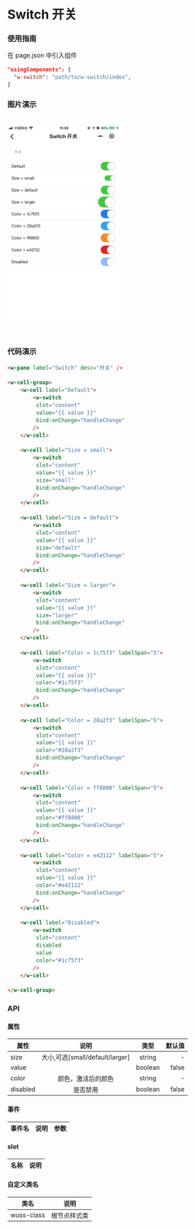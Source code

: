 # Switch 开关

### 使用指南

在 page.json 中引入组件

```json
"usingComponents": {
  "w-switch": "path/to/w-switch/index",
}
```

### 图片演示

<img style="margin: 20px 0;" height="450px" src="../../resource/switch.jpg"/>



### 代码演示

```html
<w-pane label="Switch" desc="开关" />

<w-cell-group>
	<w-cell label="Default">
		<w-switch
		 slot="content"
		 value="{{ value }}"
		 bind:onChange="handleChange"
		/>
	</w-cell>

	<w-cell label="Size = small">
		<w-switch
		 slot="content"
		 value="{{ value }}"
		 size="small"
		 bind:onChange="handleChange"
		/>
	</w-cell>

	<w-cell label="Size = default">
		<w-switch
		 slot="content"
		 value="{{ value }}"
		 size="default"
		 bind:onChange="handleChange"
		/>
	</w-cell>

	<w-cell label="Size = larger">
		<w-switch
		 slot="content"
		 value="{{ value }}"
		 size="larger"
		 bind:onChange="handleChange"
		/>
	</w-cell>

	<w-cell label="Color = 1c75f3" labelSpan="5">
		<w-switch
		 slot="content"
		 value="{{ value }}"
		 color="#1c75f3"
		 bind:onChange="handleChange"
		/>
	</w-cell>

	<w-cell label="Color = 28a2f3" labelSpan="5">
		<w-switch
		 slot="content"
		 value="{{ value }}"
		 color="#28a2f3"
		 bind:onChange="handleChange"
		/>
	</w-cell>

	<w-cell label="Color = ff8800" labelSpan="5">
		<w-switch
		 slot="content"
		 value="{{ value }}"
		 color="#ff8800"
		 bind:onChange="handleChange"
		/>
	</w-cell>

	<w-cell label="Color = e42112" labelSpan="5">
		<w-switch
		 slot="content"
		 value="{{ value }}"
		 color="#e42112"
		 bind:onChange="handleChange"
		/>
	</w-cell>

	<w-cell label="Disabled">
		<w-switch
		 slot="content"
		 disabled
		 value
		 color="#1c75f3"
		/>
	</w-cell>

</w-cell-group>
```

### API

#### 属性

| 属性     |              说明               |  类型   | 默认值 |
| -------- | :-----------------------------: | :-----: | -----: |
| size     | 大小,可选[small/default/larger] | string  |      - |
| value    |                                 | boolean |  false |
| color    |       颜色，激活后的颜色        | string  |      - |
| disabled |            是否禁用             | boolean |  false |

#### 事件

| 事件名 | 说明 | 参数 |
| ------ | ---- | ---- |


#### slot

| 名称 | 说明 |
| ---- | ---- |


#### 自定义类名

| 类名       | 说明         |
| ---------- | ------------ |
| wuss-class | 根节点样式类 |
